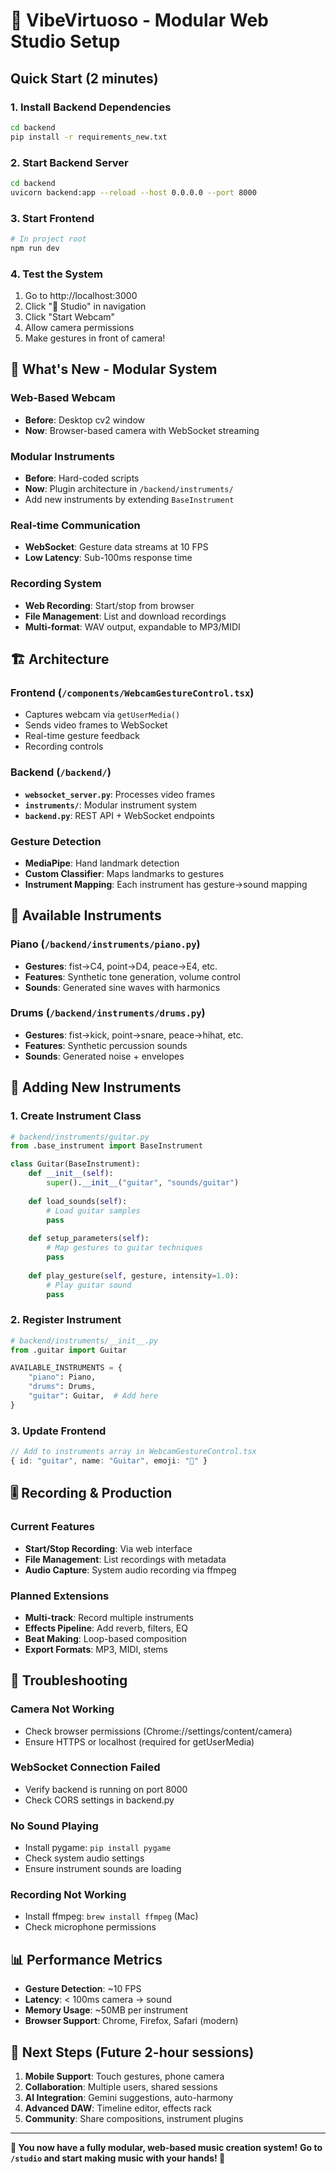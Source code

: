 # 🎹 VibeVirtuoso - Modular Web Studio Setup

## Quick Start (2 minutes)

### 1. Install Backend Dependencies
```bash
cd backend
pip install -r requirements_new.txt
```

### 2. Start Backend Server
```bash
cd backend
uvicorn backend:app --reload --host 0.0.0.0 --port 8000
```

### 3. Start Frontend
```bash
# In project root
npm run dev
```

### 4. Test the System
1. Go to http://localhost:3000
2. Click "🎹 Studio" in navigation
3. Click "Start Webcam" 
4. Allow camera permissions
5. Make gestures in front of camera!

## 🎯 What's New - Modular System

### Web-Based Webcam
- **Before**: Desktop cv2 window
- **Now**: Browser-based camera with WebSocket streaming

### Modular Instruments
- **Before**: Hard-coded scripts
- **Now**: Plugin architecture in `/backend/instruments/`
- Add new instruments by extending `BaseInstrument`

### Real-time Communication
- **WebSocket**: Gesture data streams at 10 FPS
- **Low Latency**: Sub-100ms response time

### Recording System  
- **Web Recording**: Start/stop from browser
- **File Management**: List and download recordings
- **Multi-format**: WAV output, expandable to MP3/MIDI

## 🏗️ Architecture

### Frontend (`/components/WebcamGestureControl.tsx`)
- Captures webcam via `getUserMedia()`
- Sends video frames to WebSocket  
- Real-time gesture feedback
- Recording controls

### Backend (`/backend/`)
- **`websocket_server.py`**: Processes video frames
- **`instruments/`**: Modular instrument system
- **`backend.py`**: REST API + WebSocket endpoints

### Gesture Detection
- **MediaPipe**: Hand landmark detection
- **Custom Classifier**: Maps landmarks to gestures
- **Instrument Mapping**: Each instrument has gesture→sound mapping

## 🎼 Available Instruments

### Piano (`/backend/instruments/piano.py`)
- **Gestures**: fist→C4, point→D4, peace→E4, etc.
- **Features**: Synthetic tone generation, volume control
- **Sounds**: Generated sine waves with harmonics

### Drums (`/backend/instruments/drums.py`) 
- **Gestures**: fist→kick, point→snare, peace→hihat, etc.
- **Features**: Synthetic percussion sounds
- **Sounds**: Generated noise + envelopes

## 🚀 Adding New Instruments

### 1. Create Instrument Class
```python
# backend/instruments/guitar.py
from .base_instrument import BaseInstrument

class Guitar(BaseInstrument):
    def __init__(self):
        super().__init__("guitar", "sounds/guitar")
        
    def load_sounds(self):
        # Load guitar samples
        pass
        
    def setup_parameters(self):
        # Map gestures to guitar techniques  
        pass
        
    def play_gesture(self, gesture, intensity=1.0):
        # Play guitar sound
        pass
```

### 2. Register Instrument
```python
# backend/instruments/__init__.py
from .guitar import Guitar

AVAILABLE_INSTRUMENTS = {
    "piano": Piano,
    "drums": Drums, 
    "guitar": Guitar,  # Add here
}
```

### 3. Update Frontend
```typescript
// Add to instruments array in WebcamGestureControl.tsx
{ id: "guitar", name: "Guitar", emoji: "🎸" }
```

## 🎚️ Recording & Production

### Current Features
- **Start/Stop Recording**: Via web interface
- **File Management**: List recordings with metadata  
- **Audio Capture**: System audio recording via ffmpeg

### Planned Extensions
- **Multi-track**: Record multiple instruments
- **Effects Pipeline**: Add reverb, filters, EQ
- **Beat Making**: Loop-based composition
- **Export Formats**: MP3, MIDI, stems

## 🐛 Troubleshooting

### Camera Not Working
- Check browser permissions (Chrome://settings/content/camera)
- Ensure HTTPS or localhost (required for getUserMedia)

### WebSocket Connection Failed
- Verify backend is running on port 8000
- Check CORS settings in backend.py

### No Sound Playing  
- Install pygame: `pip install pygame`
- Check system audio settings
- Ensure instrument sounds are loading

### Recording Not Working
- Install ffmpeg: `brew install ffmpeg` (Mac)
- Check microphone permissions

## 📊 Performance Metrics

- **Gesture Detection**: ~10 FPS
- **Latency**: < 100ms camera → sound
- **Memory Usage**: ~50MB per instrument
- **Browser Support**: Chrome, Firefox, Safari (modern)

## 🎯 Next Steps (Future 2-hour sessions)

1. **Mobile Support**: Touch gestures, phone camera
2. **Collaboration**: Multiple users, shared sessions  
3. **AI Integration**: Gemini suggestions, auto-harmony
4. **Advanced DAW**: Timeline editor, effects rack
5. **Community**: Share compositions, instrument plugins

---

**🎵 You now have a fully modular, web-based music creation system!**
**Go to `/studio` and start making music with your hands! 🎹**